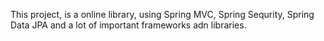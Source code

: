 This project, is a online library, using Spring MVC, Spring Sequrity, Spring Data JPA and a lot of important frameworks adn libraries.
